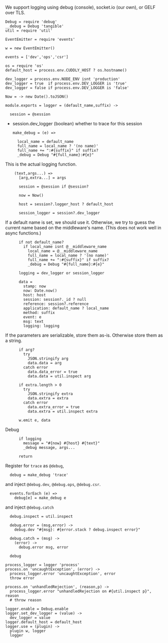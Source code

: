 We support logging using debug (console), socket.io (our own), or GELF over TLS.

    Debug = require 'debug'
    __debug = Debug 'tangible'
    util = require 'util'

    EventEmitter = require 'events'

    w = new EventEmitter()

    events = ['dev','ops','csr']

    os = require 'os'
    default_host = process.env.CUDDLY_HOST ? os.hostname()

    dev_logger = process.env.NODE_ENV isnt 'production'
    dev_logger = true  if process.env.DEV_LOGGER is 'true'
    dev_logger = false if process.env.DEV_LOGGER is 'false'

    Now = -> new Date().toJSON()

    module.exports = logger = (default_name,suffix) ->

      session = @session

* session.dev_logger (boolean) whether to trace for this session

      make_debug = (e) =>

        local_name = default_name
        full_name = local_name ? '(no name)'
        full_name += ":#{suffix}" if suffix?
        _debug = Debug "#{full_name}:#{e}"

This is the actual logging function.

        (text,args...) =>
          [arg,extra...] = args

          session = @session if @session?

          now = Now()

          host = session?.logger_host ? default_host

          session_logger = session?.dev_logger

If a default name is set, we should use it.
Otherwise, we try to guess the current name based on the middleware's name. (This does not work well in async functions.)

          if not default_name?
            if local_name isnt @__middleware_name
              local_name = @__middleware_name
              full_name = local_name ? '(no name)'
              full_name += ":#{suffix}" if suffix?
              _debug = Debug "#{full_name}:#{e}"

          logging = dev_logger or session_logger

          data =
            stamp: now
            now: Date.now()
            host: host
            session: session?._id ? null
            reference: session?.reference
            application: default_name ? local_name
            method: suffix
            event: e
            msg: text
            logging: logging

If the parameters are serializable, store them as-is.
Otherwise store them as a string.

          if arg?
            try
              JSON.stringify arg
              data.data = arg
            catch error
              data.data_error = true
              data.data = util.inspect arg

          if extra.length > 0
            try
              JSON.stringify extra
              data.extra = extra
            catch error
              data.extra_error = true
              data.extra = util.inspect extra

          w.emit e, data

Debug

          if logging
            message = "#{now} #{host} #{text}"
            _debug message, args...

          return

Register for `trace` as `@debug`,

      debug = make_debug 'trace'

and inject `@debug.dev`, `@debug.ops`, `@debug.csr`.

      events.forEach (e) =>
        debug[e] = make_debug e

and inject `@debug.catch`

      debug.inspect = util.inspect

      debug.error = (msg,error) ->
        debug.dev "#{msg}: #{error.stack ? debug.inspect error}"

      debug.catch = (msg) ->
        (error) ->
          debug.error msg, error

      debug

    process_logger = logger 'process'
    process.on 'uncaughtException', (error) ->
      process_logger.error 'uncaughtException', error
      throw error

    process.on 'unhandledRejection', (reason,p) ->
      process_logger.error "unhandledRejection on #{util.inspect p}", reason
      # throw reason

    logger.enable = Debug.enable
    logger.set_dev_logger = (value) ->
      dev_logger = value
    logger.default_host = default_host
    logger.use = (plugin) ->
      plugin w, logger
      logger
